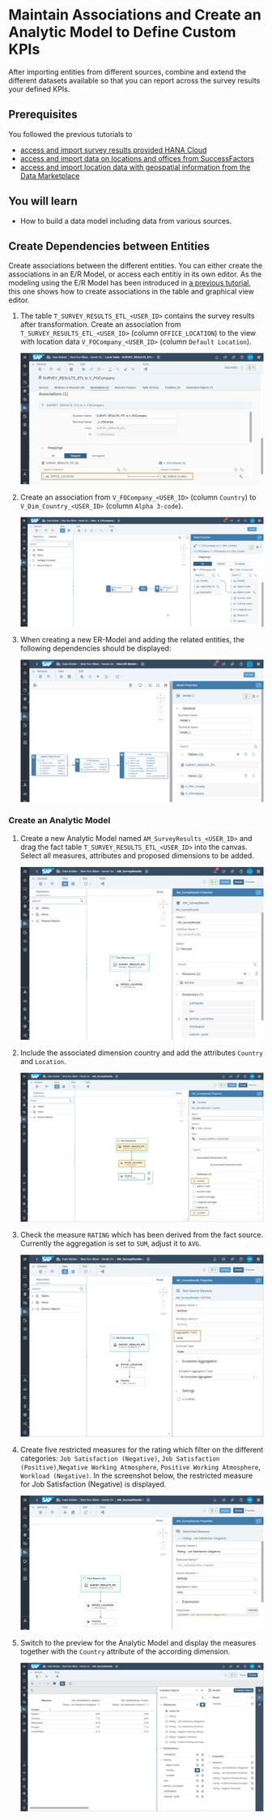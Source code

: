 # Maintain Associations and Create an Analytic Model to Define Custom KPIs
After importing entities from different sources, combine and extend the different datasets available so that you can report across the survey results  your defined KPIs.
 

## Prerequisites
You followed the previous tutorials to 
- [access and import survey results provided HANA Cloud](../dsp_integration_3-connect_to_hana_cloud_access_data/dsp_integration_3-connect_to_hana_cloud_access_data.md/)
- [access and import data on locations and offices from SuccessFactors](../dsp_integration_2-import_sf_data/dsp_integration_2-import_sf_data.md/)
- [access and import location data with geospatial information from the Data Marketplace ](../dsp_integration_4-data-marketplace/dsp_integration_4-data-marketplace.md/)

## You will learn
  - How to build a data model including data from various sources.

  
## Create Dependencies between Entities  
Create associations between the different entities. You can either create the associations in an E/R Model, or access each entitiy in its own editor. As the modeling using the E/R Model has been introduced in [a previous tutorial](../dsp_modeling_2-create-relationships/dsp_modeling_2-create-relationships.md/), this one shows how to create associations in the table and graphical view editor.

1. The table `T_SURVEY_RESULTS_ETL_<USER_ID>` contains the survey results after transformation. Create an association from `T_SURVEY_RESULTS_ETL_<USER_ID>` (column `OFFICE_LOCATION`) to the view with location data `V_FOCompany_<USER_ID>` (column `Default Location`). 

    ![Association from Location to Company](./images-dsp_integration_5-build_data_model/DS_Assoc_Loc2Company.png) 


2. Create an association from `V_FOCompany_<USER_ID>` (column `Country`) to `V_Dim_Country_<USER_ID>` (column `Alpha 3-code`). 

    ![Association from Location to Company](./images-dsp_integration_5-build_data_model/DSP_Assoc_Company2CountryGeo2.png) 

3. When creating a new ER-Model and adding the related entities, the following dependencies should be displayed:

    ![ER-Model Overview](./images-dsp_integration_5-build_data_model/DS_ER-Model.png) 

### Create an Analytic Model
1. Create a new Analytic Model named `AM_SurveyResults_<USER_ID>` and drag the fact table `T_SURVEY_RESULTS_ETL_<USER_ID>` into the canvas. Select all measures, attributes and proposed dimensions to be added. 

    ![Analytic Model](./images-dsp_integration_5-build_data_model/DS_AM1.png) 

2. Include the associated dimension country and add the attributes `Country` and `Location`.

    ![Analytic Model](./images-dsp_integration_5-build_data_model/DS_AM3.png) 

3. Check the measure `RATING` which has been derived from the fact source. Currently the aggregation is set to `SUM`, adjust it to `AVG`.

    ![Analytic Model](./images-dsp_integration_5-build_data_model/DS_AM2.png) 

3. Create five restricted measures for the rating which filter on the different categories: `Job Satisfaction (Negative)`,  `Job Satisfaction (Positive)`,`Negative Working Atmosphere`, `Positive Working Atmosphere`, `Workload (Negative)`. 
In the screenshot below, the restricted measure for Job Satisfaction (Negative) is displayed.

    ![Analytic Model](./images-dsp_integration_5-build_data_model/DS_AM4.png)

  
4. Switch to the preview for the Analytic Model and display the measures together with the `Country` attribute of the according dimension.

    ![Analytic Model](./images-dsp_integration_5-build_data_model/DS_AM5.png)